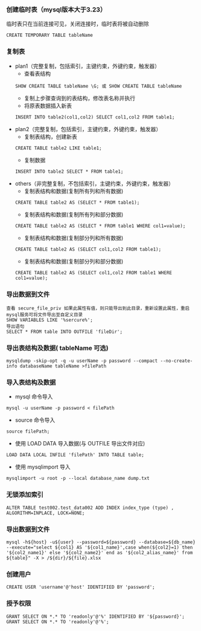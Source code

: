 ### 创建临时表（mysql版本大于3.23）
临时表只在当前连接可见，关闭连接时，临时表将被自动删除
```
CREATE TEMPORARY TABLE tableName
```  
### 复制表
* plan1（完整复制，包括索引，主键约束，外键约束，触发器）
  * 查看表结构  
  ```
  SHOW CREATE TABLE tableName \G; 或 SHOW CREATE TABLE tableName
  ```
  * 复制上步骤查询到的表结构，修改表名称并执行
  * 将原表数据插入新表  
  ```
  INSERT INTO table2(col1,col2) SELECT col1,col2 FROM table1;
  ```
* plan2（完整复制，包括索引，主键约束，外键约束，触发器）
  * 复制表结构，创建新表  
  ```
  CREATE TABLE table2 LIKE table1;  
  ```
  * 复制数据
  ```
  INSERT INTO table2 SELECT * FROM table1;
  ```
* others（非完整复制，不包括索引，主键约束，外键约束，触发器）
  * 复制表结构和数据(复制所有列和所有数据)
  ```
  CREATE TABLE table2 AS (SELECT * FROM table1);
  ```
  * 复制表结构和数据(复制所有列和部分数据)
  ```
  CREATE TABLE table2 AS (SELECT * FROM table1 WHERE col1=value);
  ```
  * 复制表结构和数据(复制部分列和所有数据)
  ```
  CREATE TABLE table2 AS (SELECT col1,col2 FROM table1);
  ```
  * 复制表结构和数据(复制部分列和部分数据)
  ```
  CREATE TABLE table2 AS (SELECT col1,col2 FROM table1 WHERE col1=value);
  ```

### 导出数据到文件
```
查看 secure_file_priv 如果此属性有值，则只能导出到此目录，重新设置此属性，重启mysql服务可将文件导出至自定义目录  
SHOW VARIABLES LIKE '%sercure%';
导出语句  
SELECT * FROM table INTO OUTFILE 'fileDir';
```

### 导出表结构及数据( tableName 可选)
```
mysqldump -skip-opt -q -u userName -p password --compact --no-create-info databaseName tableName >filePath
```

### 导入表结构及数据
* mysql 命令导入
```
mysql -u userName -p password < filePath
```
* source 命令导入
```
source filePath;
```
* 使用 LOAD DATA 导入数据(与 OUTFILE 导出文件对应)
```
LOAD DATA LOCAL INFILE 'filePath' INTO TABLE table;
```
* 使用 mysqlimport 导入
```
mysqlimport -u root -p --local database_name dump.txt
```

### 无锁添加索引
```
ALTER TABLE test002.test_data002 ADD INDEX index_type (type) , ALGORITHM=INPLACE, LOCK=NONE;
```

### 导出数据到文件
```
mysql -h${host} -u${user} --password=${password} --database=${db_name} --execute="select ${col1} AS '${col1_name}',case when(${col2}=1) then '${col2_name1}' else '${col2_name2}' end as '${col2_alias_name}' from ${table}" -X > /${dir}/${file}.xlsx
```

### 创建用户
```
CREATE USER 'username'@'host' IDENTIFIED BY 'password';
```

### 授予权限
```
GRANT SELECT ON *.* TO 'readonly'@'%' IDENTIFIED BY '${password}';
GRANT SELECT ON *.* TO 'readonly'@'%';
```
